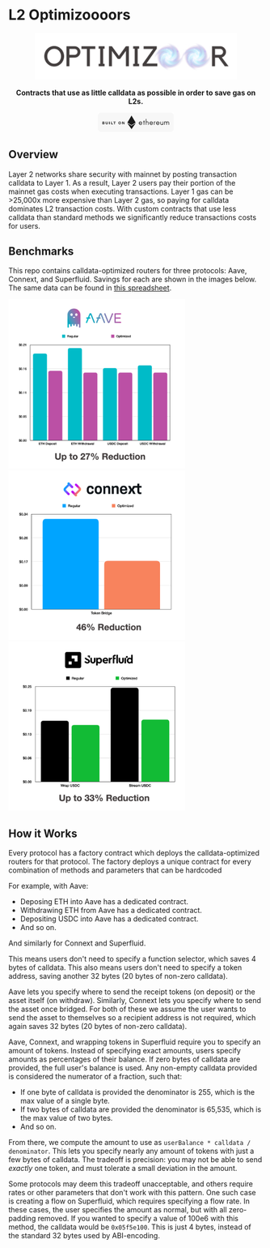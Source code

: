 # L2 Optimizoooors

<div align="center">
  <img width="400" src="./img/logo.png" alt="L2 Optimizoooors Logo">
</div>

<p align="center">
  <b>Contracts that use as little calldata as possible in order to save gas on L2s.</b>
</p>


<div align="center">
  <img width="150" src="./img/ethereum-badge-light.png" alt="Umbra Logo">
</div>

## Overview

Layer 2 networks share security with mainnet by posting transaction calldata to Layer 1.
As a result, Layer 2 users pay their portion of the mainnet gas costs when executing transactions.
Layer 1 gas can be >25,000x more expensive than Layer 2 gas, so paying for calldata dominates L2 transaction costs.
With custom contracts that use less calldata than standard methods we significantly reduce transactions costs for users.

## Benchmarks

This repo contains calldata-optimized routers for three protocols: Aave, Connext, and Superfluid.
Savings for each are shown in the images below.
The same data can be found in [this spreadsheet](https://docs.google.com/spreadsheets/d/1Ix97LDMRnT-ENO5i_nCNk2lVcp6kzua9Mrh7Dk8038E/edit#gid=0).

<p float="left">
  <img src="./img/aave.png" width=350>
  <img src="./img/connext.png" width=350>
  <img src="./img/superfluid.png" width=350>
</p>

## How it Works

Every protocol has a factory contract which deploys the calldata-optimized routers for that protocol.
The factory deploys a unique contract for every combination of methods and parameters that can be hardcoded

For example, with Aave:
- Deposing ETH into Aave has a dedicated contract.
- Withdrawing ETH from Aave has a dedicated contract.
- Depositing USDC into Aave has a dedicated contract.
- And so on.

And similarly for Connext and Superfluid.

This means users don't need to specify a function selector, which saves 4 bytes of calldata.
This also means users don't need to specify a token address, saving another 32 bytes (20 bytes of non-zero calldata).

Aave lets you specify where to send the receipt tokens (on deposit) or the asset itself (on withdraw).
Similarly, Connext lets you specify where to send the asset once bridged.
For both of these we assume the user wants to send the asset to themselves so a recipient address is not required, which again saves 32 bytes (20 bytes of non-zero calldata).

Aave, Connext, and wrapping tokens in Superfluid require you to specify an amount of tokens.
Instead of specifying exact amounts, users specify amounts as percentages of their balance.
If zero bytes of calldata are provided, the full user's balance is used.
Any non-empty calldata provided is considered the numerator of a fraction, such that:

- If one byte of calldata is provided the denominator is 255, which is the max value of a single byte.
- If two bytes of calldata are provided the denominator is 65,535, which is the max value of two bytes.
- And so on.

From there, we compute the amount to use as `userBalance * calldata / denominator`.
This lets you specify nearly any amount of tokens with just a few bytes of calldata.
The tradeoff is precision: you may not be able to send *exactly* one token, and must tolerate a small deviation in the amount.

Some protocols may deem this tradeoff unacceptable, and others require rates or other parameters that don't work with this pattern.
One such case is creating a flow on Superfluid, which requires specifying a flow rate.
In these cases, the user specifies the amount as normal, but with all zero-padding removed.
If you wanted to specify a value of 100e6 with this method, the calldata would be `0x05f5e100`.
This is just 4 bytes, instead of the standard 32 bytes used by ABI-encoding.
